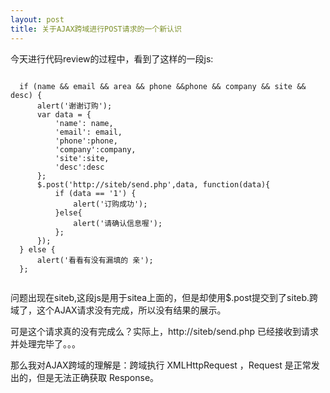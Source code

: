 ```yaml
---
layout: post
title: 关于AJAX跨域进行POST请求的一个新认识
---
```


今天进行代码review的过程中，看到了这样的一段js:

<!-- more -->

```

  if (name && email && area && phone &&phone && company && site && desc) {
      alert('谢谢订购');
      var data = {
          'name': name,
          'email': email,
          'phone':phone,
          'company':company,
          'site':site,
          'desc':desc
      };
      $.post('http://siteb/send.php',data, function(data){
          if (data == '1') {
              alert('订购成功');
          }else{
              alert('请确认信息喔');
          };
      });
  } else {
      alert('看看有没有漏填的 亲');
  };
  
```

问题出现在siteb,这段js是用于sitea上面的，但是却使用$.post提交到了siteb.跨域了，这个AJAX请求没有完成，所以没有结果的展示。

可是这个请求真的没有完成么？实际上，http://siteb/send.php 已经接收到请求并处理完毕了。。。

那么我对AJAX跨域的理解是：跨域执行 XMLHttpRequest ，Request 是正常发出的，但是无法正确获取 Response。